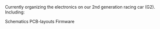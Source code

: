 Currently organizing the electronics on our 2nd generation racing car (G2). Including:

Schematics
PCB-layouts
Firmware